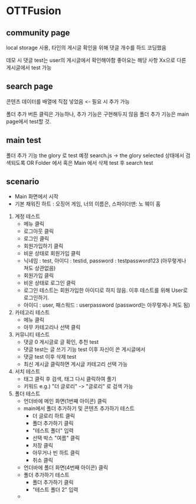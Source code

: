 # OTTFusion

## community page

local storage 사용,
타인의 게시글 확인을 위해 댓글 개수를 하드 코딩했음

데모 시 댓글 test는 user의 게시글에서 확인해야함
좋아요는 해당 사항 Xx으로 다른 게시글에서 test 가능

## search page

콘텐츠 데이터를 배열에 직접 넣었음 <- 필요 시 추가 가능

폴더 추가 버튼 클릭은 가능하나, 추가 기능은 구현해두지 않음
폴더 추가 기능은 main page에서 test할 것.

## main test
폴더 추가 기능 the glory 로 test 예정 
search.js -> the glory selected 상태에서 검색되도록 
OR 
Folder 에서 혹은 Main 에서 삭제 test 후 search test


## scenario
- Main 화면에서 시작
- 기본 채워진 하트 : 오징어 게임, 너의 이름은, 스파이더맨: 노 웨이 홈
1. 계정 테스트
    - 메뉴 클릭
    - 로그아웃 클릭
    - 로그인 클릭
    - 회원가입하기 클릭
    - 비운 상태로 회원가입 클릭
    - 닉네임 : test, 아이디 : testid, password : testpassword123 (아무렇게나 쳐도 상관없음)
    - 회원가입 클릭
    - 비운 상태로 로그인 클릭
    - 로그인 테스트는 회원가입한 아이디로 하지 않음. 이후 테스트를 위해 User로 로그인하기.
    - 아이디 : user, 패스워드 : userpassword (password는 아무렇게나 쳐도 됨)
2. 카테고리 테스트
    - 메뉴 클릭
    - 아무 카테고리나 선택 클릭
3. 커뮤니티 테스트
    - 댓글 0 게시글로 글 확인, 추천 test
    - 댓글 test는 글 쓰기 기능 test 이후 자신이 쓴 게시글에서 
    - 댓글 test 이후 삭제 test
    - 최신 게시글 클릭하면 게시글 카테고리 선택 가능
4. 서치 테스트
    - 태그 클릭 후 검색, 태그 다시 클릭하여 풀기
    - 키워드 e.g.) "더 글로리" -> "글로리" 로 검색 가능
6. 폴더 테스트
    - 언더바에 메인 화면(1번째 아이콘) 클릭
    - main에서 폴더 추가하기 및 콘텐츠 추가하기 테스트
        - 더 글로리 하트 클릭
        - 폴더 추가하기 클릭 
        - "테스트 폴더" 입력
        - 선택 박스 "여름" 클릭
        - 저장 클릭
        - 아무거나 빈 하트 클릭
        - 취소 클릭
    - 언더바에 폴더 화면(4번째 아이콘) 클릭
    - 폴더 추가하기 테스트
        - 폴더 추가하기 클릭
        - "테스트 폴더 2" 입력
    - 
